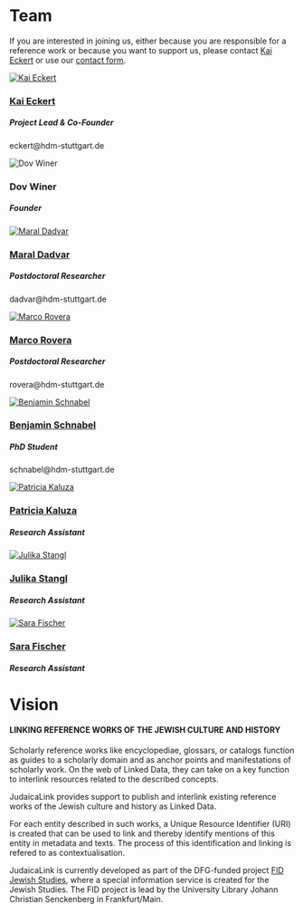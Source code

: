 # Team

If you are interested in joining us, either because you are responsible for a reference work or because you want to support us, please contact <a href="http://wiss.iuk.hdm-stuttgart.de/people/kai-eckert/"> Kai Eckert</a> or use our <a href="https://labs.judaicalink.org/contact/">contact form</a>.


<div class="row">

<div class="col-6 col-sm-6 col-md-6 people">
<a href="http://wiss.iuk.hdm-stuttgart.de/people/kai-eckert/">
<img src="/img/kai-portrait-quadrat.jpg" class="rounded-circle people_image" alt="Kai Eckert">
<h3>Kai Eckert</h3>
</a>
<h5>Project Lead & Co-Founder</h5>
<p>eckert@hdm-stuttgart.de</p>

</div>
<div class="col-6 col-sm-6 col-md-6 people">
<img src="/img/dov_winer.jpg"   class="rounded-circle people_image"  alt="Dov Winer">
<h3>Dov Winer</h3>
<h5>Founder</h5>
</div>
</div>

<div class="row">
<div class="col-6 col-sm-6 col-md-6 people">
<a href="http://wiss.iuk.hdm-stuttgart.de/people/maral-dadvar/">
<img src="/img/maral_dadvar.jpg"   class="rounded-circle people_image" alt="Maral Dadvar">
<h3>Maral Dadvar</h3>
</a>
<h5>Postdoctoral Researcher</h5>
<p>dadvar@hdm-stuttgart.de</p>
</div>
<div class="col-6 col-sm-6 col-md-6 people">
<a href="http://wiss.iuk.hdm-stuttgart.de/people/marco-rovera/">
<img src="/img/Rovera-quadrat.jpg"   class="rounded-circle people_image" alt="Marco Rovera">
<h3>Marco Rovera</h3>
</a>
<h5>Postdoctoral Researcher</h5>
<p>rovera@hdm-stuttgart.de</p>
</div>
</div>


<div class="row">
<div class="col-6 col-sm-6 col-md-6 people">
<a href="http://wiss.iuk.hdm-stuttgart.de/people/benjamin-schnabel/">
<img src="/img/Schnabel-Quadrat.jpg"   class="rounded-circle people_image" alt="Benjamin Schnabel">
<h3>Benjamin Schnabel</h3>
</a>
<h5>PhD Student</h5>
<p>schnabel@hdm-stuttgart.de</p>
</div>

<div class="col-6 col-sm-6 col-md-6 people">
<a href="http://wiss.iuk.hdm-stuttgart.de/people/patricia-kaluza/">
<img src="/img/Patricia_Kaluza_JudaicaLink .jpg"   class="rounded-circle people_image" alt="Patricia Kaluza">
<h3>Patricia Kaluza</h3>
</a>
<h5>Research Assistant</h5>
</div>
</div>

<div class="row">
<div class="col-6 col-sm-6 col-md-6 people">
<a href="http://wiss.iuk.hdm-stuttgart.de/people/julika-stangl/">
<img src="/img/avatar.png"   class="rounded-circle people_image" alt="Julika Stangl">
<h3>Julika Stangl</h3>
</a>
<h5>Research Assistant</h5>
</div>
<div class="col-6 col-sm-6 col-md-6 people">
<a href="http://wiss.iuk.hdm-stuttgart.de/people/sara-fischer/">
<img src="/img/Sara Fischer.jpeg"   class="rounded-circle people_image" alt="Sara Fischer">
<h3>Sara Fischer</h3>
</a>
<h5>Research Assistant</h5>
</div>
</div>


# Vision


#### LINKING REFERENCE WORKS OF THE JEWISH CULTURE AND HISTORY

Scholarly reference works like encyclopediae, glossars, or catalogs function as guides to a scholarly domain and as anchor points and manifestations of scholarly work. On the web of Linked Data, they can take on a key function to interlink resources related to the described concepts.

JudaicaLink provides support to publish and interlink existing reference works of the Jewish culture and history as Linked Data. 

For each entity described in such works, a Unique Resource Identifier (URI) is created that can be used to link and thereby identify mentions of this entity in metadata and texts. The process of this identification and linking is refered to as contextualisation.

JudaicaLink is currently developed as part of the DFG-funded project [FID Jewish Studies](https://www.jewishstudies.de/), where a special information service is created for the Jewish Studies. The FID project is lead by the University Library Johann Christian Senckenberg in Frankfurt/Main.
 



